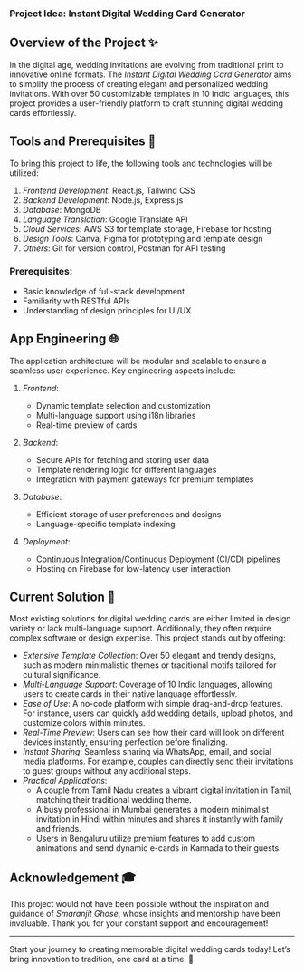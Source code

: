 ### Project Idea: Instant Digital Wedding Card Generator

## Overview of the Project ✨
In the digital age, wedding invitations are evolving from traditional print to innovative online formats. The *Instant Digital Wedding Card Generator* aims to simplify the process of creating elegant and personalized wedding invitations. With over 50 customizable templates in 10 Indic languages, this project provides a user-friendly platform to craft stunning digital wedding cards effortlessly.

## Tools and Prerequisites 🔧
To bring this project to life, the following tools and technologies will be utilized:

1. *Frontend Development*: React.js, Tailwind CSS
2. *Backend Development*: Node.js, Express.js
3. *Database*: MongoDB
4. *Language Translation*: Google Translate API
5. *Cloud Services*: AWS S3 for template storage, Firebase for hosting
6. *Design Tools*: Canva, Figma for prototyping and template design
7. *Others*: Git for version control, Postman for API testing

### Prerequisites:
- Basic knowledge of full-stack development
- Familiarity with RESTful APIs
- Understanding of design principles for UI/UX

## App Engineering 🌐
The application architecture will be modular and scalable to ensure a seamless user experience. Key engineering aspects include:

1. *Frontend*:
   - Dynamic template selection and customization
   - Multi-language support using i18n libraries
   - Real-time preview of cards

2. *Backend*:
   - Secure APIs for fetching and storing user data
   - Template rendering logic for different languages
   - Integration with payment gateways for premium templates

3. *Database*:
   - Efficient storage of user preferences and designs
   - Language-specific template indexing

4. *Deployment*:
   - Continuous Integration/Continuous Deployment (CI/CD) pipelines
   - Hosting on Firebase for low-latency user interaction

## Current Solution 🔎
Most existing solutions for digital wedding cards are either limited in design variety or lack multi-language support. Additionally, they often require complex software or design expertise. This project stands out by offering:

- *Extensive Template Collection*: Over 50 elegant and trendy designs, such as modern minimalistic themes or traditional motifs tailored for cultural significance.
- *Multi-Language Support*: Coverage of 10 Indic languages, allowing users to create cards in their native language effortlessly.
- *Ease of Use*: A no-code platform with simple drag-and-drop features. For instance, users can quickly add wedding details, upload photos, and customize colors within minutes.
- *Real-Time Preview*: Users can see how their card will look on different devices instantly, ensuring perfection before finalizing.
- *Instant Sharing*: Seamless sharing via WhatsApp, email, and social media platforms. For example, couples can directly send their invitations to guest groups without any additional steps.
- *Practical Applications*:
   - A couple from Tamil Nadu creates a vibrant digital invitation in Tamil, matching their traditional wedding theme.
   - A busy professional in Mumbai generates a modern minimalist invitation in Hindi within minutes and shares it instantly with family and friends.
   - Users in Bengaluru utilize premium features to add custom animations and send dynamic e-cards in Kannada to their guests.

## Acknowledgement 🎓
This project would not have been possible without the inspiration and guidance of *Smaranjit Ghose*, whose insights and mentorship have been invaluable. Thank you for your constant support and encouragement!

---

Start your journey to creating memorable digital wedding cards today! Let’s bring innovation to tradition, one card at a time. 🌟
